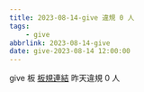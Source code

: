 ```yaml
---
title: 2023-08-14-give 違規 0 人
tags:
    - give
abbrlink: 2023-08-14-give
date: give-2023-08-14 12:00:00
---
```

give 板 [板規連結](https://www.ptt.cc/bbs/give/M.1612495900.A.C32.html)
昨天違規 0 人

